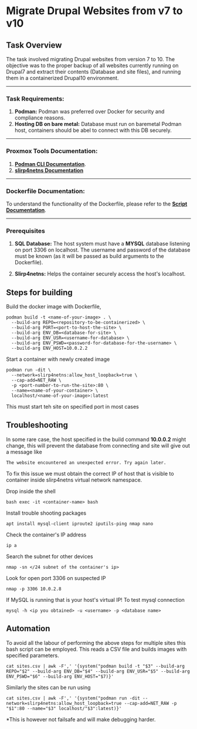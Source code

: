 # **Migrate Drupal Websites from v7 to v10**

## **Task Overview**

The task involved migrating Drupal websites from version 7 to 10. The objective was to the proper backup of all websites currently running on Drupal7 and extract their contents (Database and site files), and running them in a containerized Drupal10 environment.

---

### **Task Requirements:**
1. **Podman:** Podman was preferred over Docker for security and compliance reasons.
2. **Hosting DB on bare metal:** Database must run on baremetal Podman host, containers should be abel to connect with this DB securely.

---

### **Proxmox Tools Documentation:**
1. [**Podman CLI Documentation**](https://docs.podman.io/en/latest/).
1. [**slirp4netns Documentation**](https://man.archlinux.org/man/slirp4netns.1.en)

---

### **Dockerfile Documentation:**
To understand the functionality of the Dockerfile, please refer to the [**Script Documentation**](./Script.md).

---

### **Prerequisites**

1. **SQL Database:**
The host system must have a **MYSQL** database listening on port 3306 on localhost. The username and password of the database must be known (as it will be passed as build arguments to the Dockerfile).

1. **Slirp4netns:**
Helps the container securely access the host's localhost. 

## **Steps for building**

Build the docker image with Dockerfile, 
```
podman build -t <name-of-your-image> . \
  --build-arg REPO=<repository-to-be-containerized> \
  --build-arg PORT=<port-to-host-the-site> \
  --build-arg ENV_DB=<database-for-site> \
  --build-arg ENV_USR=<username-for-database> \
  --build-arg ENV_PSWD=<password-for-database-for-the-username> \
  --build-arg ENV_HOST=10.0.2.2
```

Start a container with newly created image
```
podman run -dit \
  --network=slirp4netns:allow_host_loopback=true \
  --cap-add=NET_RAW \
  -p <port-number-to-run-the-site>:80 \
  --name=<name-of-your-container> \
  localhost/<name-of-your-image>:latest
```

This must start teh site on specified port in most cases


## **Troubleshooting**
In some rare case, the host specified in the build command **10.0.0.2** might change, this will prevent the database from connecting and site will give out a message like
```
The website encountered an unexpected error. Try again later.
```

To fix this issue we must obtain the correct IP of host that is visible to container inside slirp4netns virtual network namespace.

Drop inside the shell
```
bash exec -it <container-name> bash
```
Install trouble shooting packages
```
apt install mysql-client iproute2 iputils-ping nmap nano
```
Check the container's IP address 
```
ip a
```
Search the subnet for other devices
```
nmap -sn </24 subnet of the container's ip>
```
Look for open port 3306 on suspected IP
```
nmap -p 3306 10.0.2.8
```
If MySQL is running that is your host's virtual IP!
To test mysql connection 
```
mysql -h <ip you obtained> -u <username> -p <database name>
```


## **Automation**
To avoid all the labour of performing the above steps for multiple sites this bash script can be employed. This reads a CSV file and builds images with specified parameters.

```
cat sites.csv | awk -F',' '{system("podman build -t "$3" --build-arg REPO="$2" --build-arg ENV_DB="$4" --build-arg ENV_USR="$5" --build-arg ENV_PSWD="$6" --build-arg ENV_HOST="$7)}'
```

Similarly the sites can be run using
```
cat sites.csv | awk -F',' '{system("podman run -dit --network=slirp4netns:allow_host_loopback=true --cap-add=NET_RAW -p "$1":80 --name="$3" localhost/"$3":latest)}'
```

*This is however not failsafe and will make debugging harder.